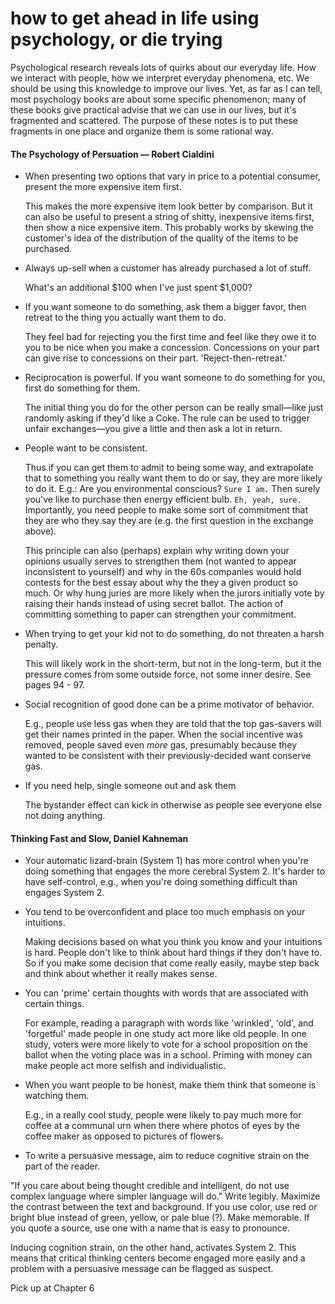 # how to get ahead in life using psychology, or die trying

Psychological research reveals lots of quirks about our everyday life. How we interact with people, how we interpret everyday phenomena, etc. We should be using this knowledge to improve our lives. Yet, as far as I can tell, most psychology books are about some specific phenomenon; many of these books give practical advise that we can use in our lives, but it's fragmented and scattered. The purpose of these notes is to put these fragments in one place and organize them is some rational way.

#### The Psychology of Persuation — Robert Cialdini

- When presenting two options that vary in price to a potential consumer, present the more expensive item first.

  This makes the more expensive item look better by comparison. But it can also be useful to present a string of shitty, inexpensive items first, then show a nice expensive item. This probably works by skewing the customer's idea of the distribution of the quality of the items to be purchased. 

- Always up-sell when a customer has already purchased a lot of stuff.

  What's an additional $100 when I've just spent $1,000?

- If you want someone to do something, ask them a bigger favor, then retreat to the thing you actually want them to do. 

  They feel bad for rejecting you the first time and feel like they owe it to you to be nice when you make a concession. Concessions on your part can give rise to concessions on their part. 'Reject-then-retreat.'


- Reciprocation is powerful. If you want someone to do something for you, first do something for them.

  The initial thing you do for the other person can be really small—like just randomly asking if they'd like a Coke. The rule can be used to trigger unfair exchanges—you give a little and then ask a lot in return.

- People want to be consistent.

  Thus if you can get them to admit to being some way, and extrapolate that to something you really want them to do or say, they are more likely to do it. E.g.: Are you environmental conscious? `Sure I am.` Then surely you've like to purchase then energy efficient bulb. `Eh, yeah, sure.` Importantly, you need people to make some sort of commitment that they are who they say they are (e.g. the first question in the exchange above).

  This principle can also (perhaps) explain why writing down your opinions usually serves to strengthen them (not wanted to appear inconsistent to yourself) and why in the 60s companies would hold contests for the best essay about why the they a given product so much. Or why hung juries are more likely when the jurors initially vote by raising their hands instead of using secret ballot. The action of committing something to paper can strengthen your commitment.

- When trying to get your kid not to do something, do not threaten a harsh penalty.

  This will likely work in the short-term, but not in the long-term, but it the pressure comes from some outside force, not some inner desire. See pages 94 - 97.

- Social recognition of good done can be a prime motivator of behavior.

  E.g., people use less gas when they are told that the top gas-savers will get their names printed in the paper. When the social incentive was removed, people saved even _more_ gas, presumably because they wanted to be consistent with their previously-decided want conserve gas.

- If you need help, single someone out and ask them

  The bystander effect can kick in otherwise as people see everyone else not doing anything. 



#### Thinking Fast and Slow, Daniel Kahneman

- Your automatic lizard-brain (System 1) has more control when you're doing something that engages the more cerebral System 2. It's harder to have self-control, e.g., when you're doing something difficult than engages System 2.

- You tend to be overconfident and place too much emphasis on your intuitions. 

  Making decisions based on what you think you know and your intuitions is hard. People don't like to think about hard things if they don't have to. So if you make some decision that come really easily, maybe step back and think about whether it really makes sense.

- You can 'prime' certain thoughts with words that are associated with certain things.

  For example, reading a paragraph with words like 'wrinkled', 'old', and 'forgetful' made people in one study act more like old people. In one study, voters were more likely to vote for a school proposition on the ballot when the voting place was in a school. Priming with money can make people act more selfish and individualistic. 

- When you want people to be honest, make them think that someone is watching them.

  E.g., in a really cool study, people were likely to pay much more for coffee at a communal urn when there where photos of eyes by the coffee maker as opposed to pictures of flowers.

-  To write a persuasive message, aim to reduce cognitive strain on the part of the reader.

  "If you care about being thought credible and intelligent, do not use complex language where simpler language will do." Write legibly. Maximize the contrast between the text and background. If you use color, use red or bright blue instead of green, yellow, or pale blue (?).  Make memorable. If you quote a source, use one with a name that is easy to pronounce. 

  Inducing cognition strain, on the other hand, activates System 2. This means that critical thinking centers become engaged more easily and a problem with a persuasive message can be flagged as suspect.

  Pick up at Chapter 6